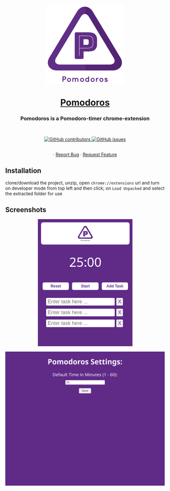 <br />
<p align="center">
  <img width="250px" src="./logo.png" alt="Pomodoros Logo" />
</p>

<p align="center">
  <h1 align="center"><a href="https://github.com/MahdiTa97/pomodoros"><span align='center'>Pomodoros</span> </a></h1>

<h3 align="center">Pomodoros is a Pomodoro-timer chrome-extension</h3>
  <br />
<p align="center">
  <a href='https://github.com/MahdiTa97/pomodoros/graphs/contributors'>
    <img alt="GitHub contributors" src="https://img.shields.io/github/contributors/MahdiTa97/pomodoros?style=for-the-badge">
  </a>
  <a href='https://github.com/MahdiTa97/pomodoros/issues'>
    <img alt="GitHub issues" src="https://img.shields.io/github/issues/MahdiTa97/pomodoros?style=for-the-badge">
  </a>
</p>

<p align="center">
    <br />
    ·
    <a href="https://github.com/MahdiTa97/pomodoros/issues">Report Bug</a>
    ·
    <a href="https://github.com/MahdiTa97/pomodoros/issues">Request Feature</a>
  </p>
</p>


## Installation

 clone/download the project, unzip, open `chrome://extensions` url and turn on developer mode from top left and then click; on `Load Unpacked` and select the extracted folder for use

## Screenshots

<p align="center"><img alt="screenshot from popup page" src="./screenshot_popup.png"></p>
<p align="center"><img alt="Screenshot from options page" src="./Screenshot_options.png"></p>
